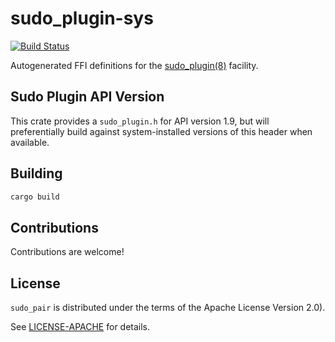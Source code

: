 # sudo_plugin-sys

[![Build Status](https://travis-ci.org/square/sudo_pair.svg?branch=master)](https://travis-ci.org/square/sudo_pair)

Autogenerated FFI definitions for the [sudo_plugin(8)][sudo_plugin_man]
facility.

## Sudo Plugin API Version

This crate provides a `sudo_plugin.h` for API version 1.9, but will
preferentially build against system-installed versions of this header
when available.

## Building

```sh
cargo build
```

## Contributions

Contributions are welcome!

## License

`sudo_pair` is  distributed under the terms of the Apache License
Version 2.0).

See [LICENSE-APACHE](../LICENSE-APACHE) for details.

[sudo_plugin_man]: https://www.sudo.ws/man/1.8.22/sudo_plugin.man.html
